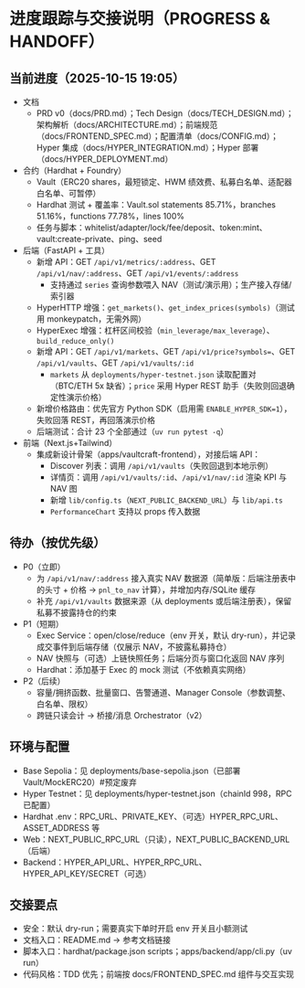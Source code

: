 # 进度跟踪与交接说明（PROGRESS & HANDOFF）

## 当前进度（2025-10-15 19:05）

- 文档
  - PRD v0（docs/PRD.md）；Tech Design（docs/TECH_DESIGN.md）；架构解析（docs/ARCHITECTURE.md）；前端规范（docs/FRONTEND_SPEC.md）；配置清单（docs/CONFIG.md）；Hyper 集成（docs/HYPER_INTEGRATION.md）；Hyper 部署（docs/HYPER_DEPLOYMENT.md）
- 合约（Hardhat + Foundry）
  - Vault（ERC20 shares，最短锁定、HWM 绩效费、私募白名单、适配器白名单、可暂停）
  - Hardhat 测试 + 覆盖率：Vault.sol statements 85.71%，branches 51.16%，functions 77.78%，lines 100%
  - 任务与脚本：whitelist/adapter/lock/fee/deposit、token:mint、vault:create-private、ping、seed
- 后端（FastAPI + 工具）
  - 新增 API：GET `/api/v1/metrics/:address`、GET `/api/v1/nav/:address`、GET `/api/v1/events/:address`
    - 支持通过 `series` 查询参数喂入 NAV（测试/演示用）；生产接入存储/索引器
  - HyperHTTP 增强：`get_markets()`、`get_index_prices(symbols)`（测试用 monkeypatch，无需外网）
  - HyperExec 增强：杠杆区间校验（`min_leverage/max_leverage`）、`build_reduce_only()`
  - 新增 API：GET `/api/v1/markets`、GET `/api/v1/price?symbols=`、GET `/api/v1/vaults`、GET `/api/v1/vaults/:id`
    - `markets` 从 `deployments/hyper-testnet.json` 读取配置对（BTC/ETH 5x 缺省）；`price` 采用 Hyper REST 助手（失败则回退确定性演示价格）
  - 新增价格路由：优先官方 Python SDK（启用需 `ENABLE_HYPER_SDK=1`），失败回落 REST，再回落演示价格
  - 后端测试：合计 23 个全部通过（`uv run pytest -q`）
- 前端（Next.js+Tailwind）
  - 集成新设计骨架（apps/vaultcraft-frontend），对接后端 API：
    - Discover 列表：调用 `/api/v1/vaults`（失败回退到本地示例）
    - 详情页：调用 `/api/v1/vaults/:id`、`/api/v1/nav/:id` 渲染 KPI 与 NAV 图
    - 新增 `lib/config.ts`（`NEXT_PUBLIC_BACKEND_URL`）与 `lib/api.ts`
    - `PerformanceChart` 支持以 props 传入数据

## 待办（按优先级）

- P0（立即）
  - 为 `/api/v1/nav/:address` 接入真实 NAV 数据源（简单版：后端注册表中的头寸 + 价格 → `pnl_to_nav` 计算），并增加内存/SQLite 缓存
  - 补充 `/api/v1/vaults` 数据来源（从 deployments 或后端注册表），保留私募不披露持仓的约束
- P1（短期）
  - Exec Service：open/close/reduce（env 开关，默认 dry-run），并记录成交事件到后端存储（仅展示 NAV，不披露私募持仓）
  - NAV 快照与（可选）上链快照任务；后端分页与窗口化返回 NAV 序列
  - Hardhat：添加基于 Exec 的 mock 测试（不依赖真实网络）
- P2（后续）
  - 容量/拥挤函数、批量窗口、告警通道、Manager Console（参数调整、白名单、限权）
  - 跨链只读会计 → 桥接/消息 Orchestrator（v2）

## 环境与配置

- Base Sepolia：见 deployments/base-sepolia.json（已部署 Vault/MockERC20）#预定废弃
- Hyper Testnet：见 deployments/hyper-testnet.json（chainId 998，RPC 已配置）
- Hardhat .env：RPC_URL、PRIVATE_KEY、（可选）HYPER_RPC_URL、ASSET_ADDRESS 等
- Web：NEXT_PUBLIC_RPC_URL（只读），NEXT_PUBLIC_BACKEND_URL（后端）
- Backend：HYPER_API_URL、HYPER_RPC_URL、HYPER_API_KEY/SECRET（可选）

## 交接要点

- 安全：默认 dry-run；需要真实下单时开启 env 开关且小额测试
- 文档入口：README.md → 参考文档链接
- 脚本入口：hardhat/package.json scripts；apps/backend/app/cli.py（uv run）
- 代码风格：TDD 优先；前端按 docs/FRONTEND_SPEC.md 组件与交互实现
